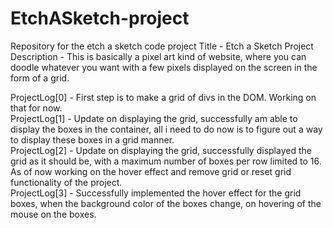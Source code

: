 # EtchASketch-project
Repository for the etch a sketch code project
Title - Etch a Sketch Project<br/>
Description - This is basically a pixel art kind of website, where you can doodle whatever you want with a few pixels displayed on the screen in the form of a grid.

ProjectLog[0] - First step is to make a grid of divs in the DOM. Working on that for now. <br/>
ProjectLog[1] - Update on displaying the grid, successfully am able to display the boxes in the container, all i need to do now is to figure out a way to display these boxes in a grid manner.<br/>
ProjectLog[2] - Update on displaying the grid, successfully displayed the grid as it should be, with a maximum number of boxes per row limited to 16. As of now working on the hover effect and remove grid or reset grid functionality of the project.<br/>
ProjectLog[3] - Successfully implemented the hover effect for the grid boxes, when the background color of the boxes change, on hovering of the mouse on the boxes.
